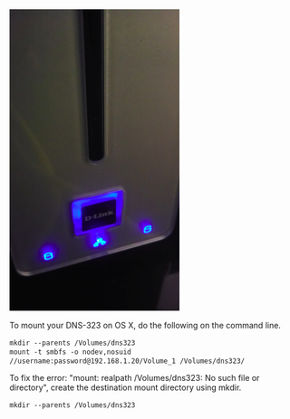<img alt="" src="/img/uploads/2013-10/dns-323-network-drive.png" />

To mount your DNS-323 on OS X, do the following on the command line.
```
mkdir --parents /Volumes/dns323
mount -t smbfs -o nodev,nosuid //username:password@192.168.1.20/Volume_1 /Volumes/dns323/
```
To fix the error: "mount: realpath /Volumes/dns323: No such file or directory", create the destination mount directory using mkdir.
```
mkdir --parents /Volumes/dns323
```